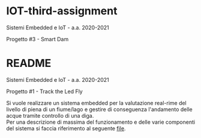 # IOT-third-assignment #
Sistemi Embedded e IoT  - a.a. 2020-2021

Progetto #3 - Smart Dam


# README #

Sistemi Embedded e IoT  - a.a. 2020-2021

Progetto #1 - Track the Led Fly

Si vuole realizzare un sistema embedded per la valutazione real-rime del livello di piena di un fiume/lago e gestire di conseguenza l'andamento delle acque tramite controllo di una diga. <br>
Per una descrizione di massima del funzionamento e delle varie componenti del sistema si faccia riferimento al seguente [file](doc/Smart%20Dam.pdf).
